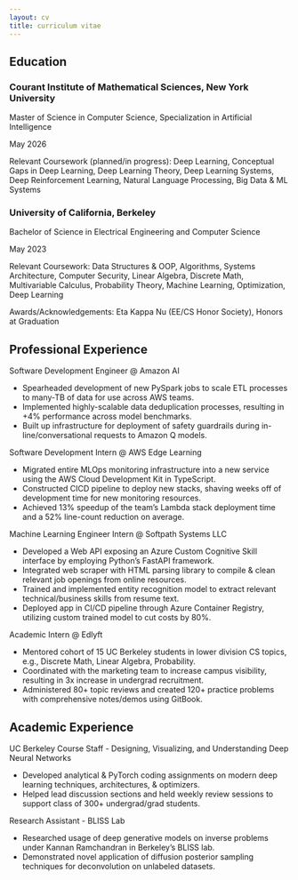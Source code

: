 ```yaml
---
layout: cv
title: curriculum vitae
---
```


## Education

### Courant Institute of Mathematical Sciences, New York University
Master of Science in Computer Science, Specialization in Artificial Intelligence

May 2026

Relevant Coursework (planned/in progress): Deep Learning, Conceptual Gaps in Deep Learning, Deep Learning Theory, Deep Learning Systems, Deep Reinforcement Learning, Natural Language Processing, Big Data & ML Systems

### University of California, Berkeley

Bachelor of Science in Electrical Engineering and Computer Science

May 2023

Relevant Coursework: Data Structures & OOP, Algorithms, Systems Architecture, Computer Security, Linear Algebra, 
Discrete Math, Multivariable Calculus, Probability Theory, Machine Learning, Optimization, Deep Learning

Awards/Acknowledgements: Eta Kappa Nu (EE/CS Honor Society), Honors at Graduation

## Professional Experience

Software Development Engineer @ Amazon AI

* Spearheaded development of new PySpark jobs to scale ETL processes to many-TB of data for use across AWS teams.
* Implemented highly-scalable data deduplication processes, resulting in +4% performance across model benchmarks.
* Built up infrastructure for deployment of safety guardrails during in-line/conversational requests to Amazon Q models.

Software Development Intern @ AWS Edge Learning

* Migrated entire MLOps monitoring infrastructure into a new service using the AWS Cloud Development Kit in TypeScript.
* Constructed CICD pipeline to deploy new stacks, shaving weeks off of development time for new monitoring resources.
* Achieved 13% speedup of the team’s Lambda stack deployment time and a 52% line-count reduction on average.

Machine Learning Engineer Intern @ Softpath Systems LLC

* Developed a Web API exposing an Azure Custom Cognitive Skill interface by employing Python’s FastAPI framework.
* Integrated web scraper with HTML parsing library to compile & clean relevant job openings from online resources.
* Trained and implemented entity recognition model to extract relevant technical/business skills from resume text.
* Deployed app in CI/CD pipeline through Azure Container Registry, utilizing custom trained model to cut costs by 80%.

Academic Intern @ Edlyft

* Mentored cohort of 15 UC Berkeley students in lower division CS topics, e.g., Discrete Math, Linear Algebra, Probability.
* Coordinated with the marketing team to increase campus visibility, resulting in 3x increase in undergrad recruitment.
* Administered 80+ topic reviews and created 120+ practice problems with comprehensive notes/demos using GitBook.

## Academic Experience

UC Berkeley Course Staff - Designing, Visualizing, and Understanding Deep Neural Networks
* Developed analytical & PyTorch coding assignments on modern deep learning techniques, architectures, & optimizers.
* Helped lead discussion sections and held weekly review sessions to support class of 300+ undergrad/grad students.

Research Assistant - BLISS Lab
* Researched usage of deep generative models on inverse problems under Kannan Ramchandran in Berkeley’s BLISS lab.
* Demonstrated novel application of diffusion posterior sampling techniques for deconvolution on unlabeled datasets.
